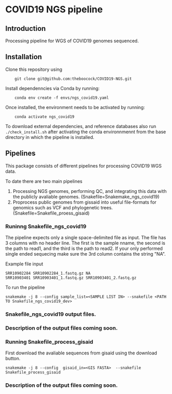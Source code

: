# COVID19 NGS pipeline 

## Introduction

Processing pipeline for WGS of COVID19 genomes sequenced. 

## Installation

Clone this repository using

```
    git clone git@github.com:theboocock/COVID19-NGS.git
```

Install dependenncies via Conda by running: 

```
    conda env create -f envs/ngs_covid19.yaml
```

Once installed, the environment needs to be activated by running:

```
    conda activate ngs_covid19
```

To download external dependencies, and reference databases also run `./check_install.sh` after activating the conda environnmennt
from the base directory in which the pipeline is installed. 

## Pipelines

This package consists of different pipelines for processing COVID19 WGS data.  

To date there are two main pipelines 


1. Processing NGS genomes, performing QC, and integrating this data with the publicly avaliable genomes.  (Snakefile=Snakemake_ngs_covid19)
2. Proprocess public genomes from gissaid into useful file-formats for genomics such as VCF and phylogenetic trees. (Snakefile=Snakefile_proess_gisaid)


### Runinng Snakefile_ngs_covid19

The pipeline expects only a single space-delimited file as input. The file has 3 columns with no header line. The first is the sample nname, the second is the path to read1, and the third is the path to read2. If your only performed single ended sequecing make sure the 3rd column contains the string "NA".


Example file input 

```
SRR10902284 SRR10902284_1.fastq.gz NA
SRR10903401 SRR10903401_1.fastq.gz SRR10903401_2.fastq.gz
``` 

To run the pipeline  

```
snakemake -j 8 --config sample_list=<SAMPLE LIST IN> --snakefile <PATH TO Snakefile_ngs_covid19_dev> 
```


### Snakefile_ngs_covid19 output files. 

### Description of the output files coming soon. 
 

### Running Snakefile_process_gisaid

First download the avaliable sequences from gisaid using the download button. 

```
snakemake -j 8 --config  gisaid_in=<GIS FASTA>  --snakefile Snakefile_process_gisaid

``` 

### Description of the output files coming soon. 
